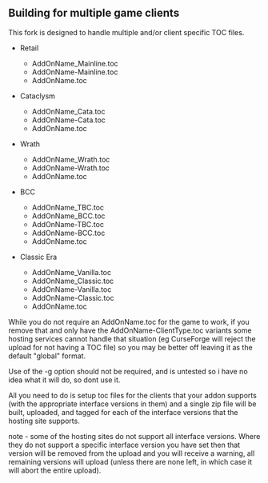 ## Building for multiple game clients

This fork is designed to handle multiple and/or client specific TOC files.

- Retail
  - AddOnName_Mainline.toc
  - AddOnName-Mainline.toc
  - AddOnName.toc

- Cataclysm
  - AddOnName_Cata.toc
  - AddOnName-Cata.toc
  - AddOnName.toc

- Wrath
  - AddOnName_Wrath.toc
  - AddOnName-Wrath.toc
  - AddOnName.toc

- BCC
  - AddOnName_TBC.toc
  - AddOnName_BCC.toc
  - AddOnName-TBC.toc
  - AddOnName-BCC.toc
  - AddOnName.toc

- Classic Era
  - AddOnName_Vanilla.toc
  - AddOnName_Classic.toc
  - AddOnName-Vanilla.toc
  - AddOnName-Classic.toc
  - AddOnName.toc


While you do not require an AddOnName.toc for the game to work, if you remove that and only have the AddOnName-ClientType.toc
variants some hosting services cannot handle that situation (eg CurseForge will reject the upload for not having a TOC file) so you
may be better off leaving it as the default "global" format.

Use of the -g option should not be required, and is untested so i have no idea
what it will do, so dont use it.

All you need to do is setup toc files for the clients that your addon supports (with
the appropriate interface versions in them) and a single zip file will be built, uploaded,
and tagged for each of the interface versions that the hosting site supports.

note - some of the hosting sites do not support all interface versions.
Where they do not support a specific interface version you have set then that
version will be removed from the upload and you will receive a warning,
all remaining versions will upload (unless there are none left, in which
case it will abort the entire upload).
